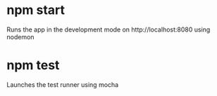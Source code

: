 # npm start

Runs the app in the development mode on http://localhost:8080 using nodemon

# npm test

Launches the test runner using mocha
